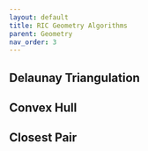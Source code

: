 ```yaml
---
layout: default
title: RIC Geometry Algorithms
parent: Geometry
nav_order: 3
---
```


## Delaunay Triangulation

## Convex Hull

## Closest Pair



